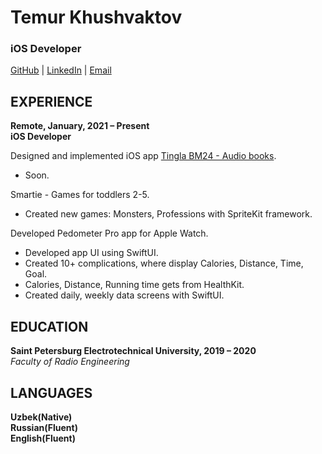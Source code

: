 # Temur Khushvaktov
### iOS Developer
[GitHub](https://github.com/Sawka01) | [LinkedIn](http://www.linkedin.com/in/sawkauz) | [Email](mailto:8744934@gmail.com)

EXPERIENCE
-
**Remote, January, 2021 – Present <br>
iOS Developer**

Designed and implemented iOS app [Tingla BM24 - Audio books](https://apps.apple.com/uz/app/tingla-bm24-audio-kitob/id1571272518).

- Soon.

Smartie - Games for toddlers 2-5.

- Created new games: Monsters, Professions with SpriteKit framework.

Developed Pedometer Pro app for Apple Watch.

- Developed app UI using SwiftUI.
- Created 10+ complications, where display Calories, Distance, Time, Goal.
- Calories, Distance, Running time gets from HealthKit.
- Created daily, weekly data screens with SwiftUI.

EDUCATION
- 
**Saint Petersburg Electrotechnical University, 2019 – 2020** <br>
*Faculty of Radio Engineering*

LANGUAGES
-
**Uzbek(Native) <br>
Russian(Fluent) <br>
English(Fluent)**
